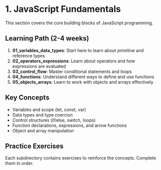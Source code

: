 # 1. JavaScript Fundamentals

This section covers the core building blocks of JavaScript programming.

## Learning Path (2-4 weeks)

1. **01_variables_data_types**: Start here to learn about primitive and reference types
2. **02_operators_expressions**: Learn about operators and how expressions are evaluated
3. **03_control_flow**: Master conditional statements and loops
4. **04_functions**: Understand different ways to define and use functions
5. **05_objects_arrays**: Learn to work with objects and arrays effectively

## Key Concepts

- Variables and scope (let, const, var)
- Data types and type coercion
- Control structures (if/else, switch, loops)
- Function declarations, expressions, and arrow functions
- Object and array manipulation

## Practice Exercises

Each subdirectory contains exercises to reinforce the concepts. Complete them in order.